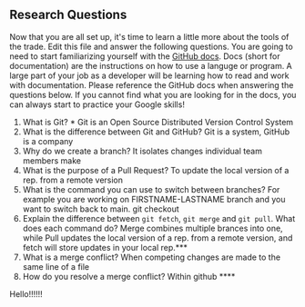 ## Research Questions 

Now that you are all set up, it's time to learn a little more about the tools of the trade. Edit this file and answer the following questions. You are going to need to start familiarizing yourself with the [GitHub docs](https://docs.github.com/en). Docs (short for documentation) are the instructions on how to use a languge or program. A large part of your job as a developer will be learning how to read and work with documentation. Please reference the GitHub docs when answering the questions below. If you cannot find what you are looking for in the docs, you can always start to practice your Google skills!

1. What is Git? * Git is an Open Source Distributed Version Control System
2. What is the difference between Git and GitHub? Git is a system, GitHub is a company
3. Why do we create a branch? It isolates changes individual team members make 
4. What is the purpose of a Pull Request? To update the local version of a rep. from a remote version
5. What is the command you can use to switch between branches? For example you are working on FIRSTNAME-LASTNAME branch and you want to switch back to main. git checkout
6. Explain the difference between `git fetch`, `git merge` and `git pull`. What does each command do? Merge combines multiple brances into one, while Pull updates the local version of a rep. from a remote version, and fetch will store updates in your local rep.***
7. What is a merge conflict? When competing changes are made to the same line of a file
8. How do you resolve a merge conflict? Within github ****


Hello!!!!!!

